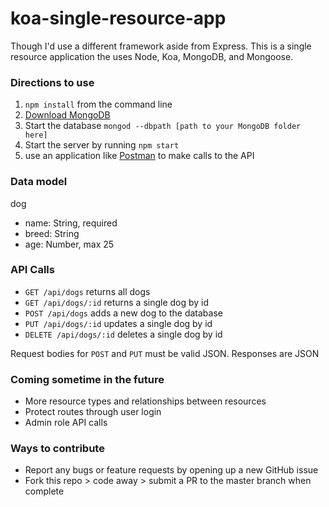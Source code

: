 # koa-single-resource-app
Though I'd use a different framework aside from Express. This is a single resource application the uses Node, Koa, MongoDB, and Mongoose.

### Directions to use
1. `npm install` from the command line
2.  [Download MongoDB](https://www.mongodb.com/download-center#community)
3.  Start the database `mongod --dbpath [path to your MongoDB folder here]`
4.  Start the server by running `npm start`  
5. use an application like [Postman](https://www.getpostman.com/) to make calls to the API

### Data model
dog
  - name: String, required
  - breed: String
  - age: Number, max 25

### API Calls
- `GET /api/dogs` returns all dogs
- `GET /api/dogs/:id` returns a single dog by id
- `POST /api/dogs` adds a new dog to the database
- `PUT /api/dogs/:id` updates a single dog by id
- `DELETE /api/dogs/:id` deletes a single dog by id

Request bodies for `POST` and `PUT` must be valid JSON.
Responses are JSON

### Coming sometime in the future
- More resource types and relationships between resources
- Protect routes through user login
- Admin role API calls

### Ways to contribute
- Report any bugs or feature requests by opening up a new GitHub issue
- Fork this repo > code away > submit a PR to the master branch when complete
